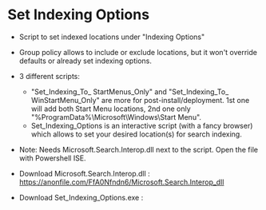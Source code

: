 # Set Indexing Options
- Script to set indexed locations under "Indexing Options"
- Group policy allows to include or exclude locations, but it won't override defaults or already set indexing options. 
- 3 different scripts:
  - "Set_Indexing_To_ StartMenus_Only" and "Set_Indexing_To_ WinStartMenu_Only" are more for post-install/deployment. 1st one will add both Start Menu locations, 2nd one only "%ProgramData%\Microsoft\Windows\Start Menu". 
  - Set_Indexing_Options is an interactive script (with a fancy browser) which allows to set your desired location(s) for search
  indexing.
  
- Note: Needs Microsoft.Search.Interop.dll next to the script. Open the file with Powershell ISE.
- Download Microsoft.Search.Interop.dll : https://anonfile.com/FfA0Nfndn6/Microsoft.Search.Interop_dll
- Download Set_Indexing_Options.exe : 
